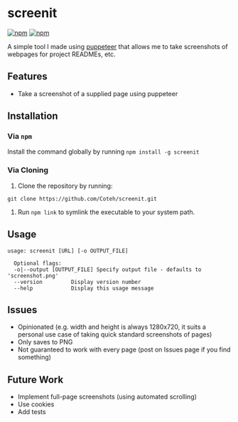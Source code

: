 # screenit

[![npm](https://img.shields.io/npm/v/screenit)](https://www.npmjs.com/package/screenit)
[![npm](https://img.shields.io/npm/dw/screenit)](https://npmcharts.com/compare/screenit?minimal=true)

A simple tool I made using [puppeteer](https://github.com/puppeteer/puppeteer) that allows me to take screenshots of webpages for project READMEs, etc.

## Features
- Take a screenshot of a supplied page using puppeteer

## Installation

### Via `npm`

Install the command globally by running `npm install -g screenit`

### Via Cloning
1. Clone the repository by running:
```
git clone https://github.com/Coteh/screenit.git
```

1. Run `npm link` to symlink the executable to your system path.

## Usage
```
usage: screenit [URL] [-o OUTPUT_FILE]

  Optional flags:
  -o|--output [OUTPUT_FILE]	Specify output file - defaults to 'screenshot.png'
  --version			Display version number
  --help			Display this usage message
```

## Issues
- Opinionated (e.g. width and height is always 1280x720, it suits a personal use case of taking quick standard screenshots of pages)
- Only saves to PNG
- Not guaranteed to work with every page (post on Issues page if you find something)

## Future Work
- Implement full-page screenshots (using automated scrolling)
- Use cookies
- Add tests
